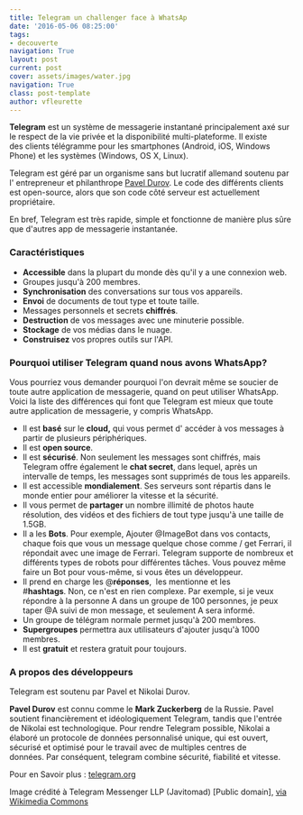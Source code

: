 ```yaml
---
title: Telegram un challenger face à WhatsAp
date: '2016-05-06 08:25:00'
tags:
- decouverte
navigation: True
layout: post
current: post
cover: assets/images/water.jpg
navigation: True
class: post-template
author: vfleurette
---
```


**Telegram** est un système de messagerie instantané principalement axé sur le respect de la vie privée et la disponibilité multi-plateforme. Il existe des clients télégramme pour les smartphones (Android, iOS, Windows Phone) et les systèmes (Windows, OS X, Linux).

Telegram est géré par un organisme sans but lucratif allemand soutenu par l' entrepreneur et philanthrope [Pavel Durov](https://fr.wikipedia.org/wiki/Pavel_Dourov "Pavel Durov"). Le code des différents clients est open-source, alors que son code côté serveur est actuellement propriétaire.

En bref, Telegram est très rapide, simple et fonctionne de manière plus sûre que d'autres app de messagerie instantanée.

### Caractéristiques

*   **Accessible** dans la plupart du monde dès qu'il y a une connexion web.
*   Groupes jusqu'à 200 membres.
*   **Synchronisation** des conversations sur tous vos appareils.
*   **Envoi** de documents de tout type et toute taille.
*   Messages personnels et secrets **chiffrés**.
*   **Destruction** de vos messages avec une minuterie possible.
*   **Stockage** de vos médias dans le nuage.
*   **Construisez** vos propres outils sur l'API.
  

### Pourquoi utiliser Telegram quand nous avons WhatsApp?

Vous pourriez vous demander pourquoi l'on devrait même se soucier de toute autre application de messagerie, quand on peut utiliser WhatsApp. 
Voici la liste des différences qui font que Telegram est mieux que toute autre application de messagerie, y compris WhatsApp.

*   Il est **basé** sur le **cloud,** qui vous permet d' accéder à vos messages à partir de plusieurs périphériques.
*   Il est **open source**.
*   Il est **sécurisé**. Non seulement les messages sont chiffrés, mais Telegram offre également le **chat secret**, dans lequel, après un intervalle de temps, les messages sont supprimés de tous les appareils.
*   Il est accessible **mondialement**. Ses serveurs sont répartis dans le monde entier pour améliorer la vitesse et la sécurité.
*   Il vous permet de **partager** un nombre illimité de photos haute résolution, des vidéos et des fichiers de tout type jusqu'à une taille de 1.5GB.
*   Il a les **Bots**. Pour exemple, Ajouter @ImageBot dans vos contacts, chaque fois que vous un message quelque chose comme / get Ferrari, il répondait avec une image de Ferrari. Telegram supporte de nombreux et différents types de robots pour différentes tâches. Vous pouvez même faire un Bot pour vous-même, si vous êtes un développeur.
*   Il prend en charge les @**réponses**,  les mentionne et les #**hashtags**. Non, ce n'est en rien complexe. Par exemple, si je veux répondre à la personne A dans un groupe de 100 personnes, je peux taper @A suivi de mon message, et seulement A sera informé.
*   Un groupe de télégram normale permet jusqu'à 200 membres.
*   **Supergroupes** permettra aux utilisateurs d'ajouter jusqu'à 1000 membres.
*   Il est **gratuit** et restera gratuit pour toujours.
  

### A propos des développeurs

Telegram est soutenu par Pavel et Nikolai Durov.

**Pavel Durov** est connu comme le **Mark Zuckerberg** de la Russie. Pavel soutient financièrement et idéologiquement Telegram, tandis que l'entrée de Nikolai est technologique. Pour rendre Telegram possible, Nikolai a élaboré un protocole de données personnalisé unique, qui est ouvert, sécurisé et optimisé pour le travail avec de multiples centres de données. Par conséquent, telegram combine sécurité, fiabilité et vitesse.

Pour en Savoir plus : [telegram.org](https://telegram.org)



Image crédité à Telegram Messenger LLP (Javitomad) [Public domain], <a href="https://commons.wikimedia.org/wiki/File%3ATelegram_logo.svg">via Wikimedia Commons</a>